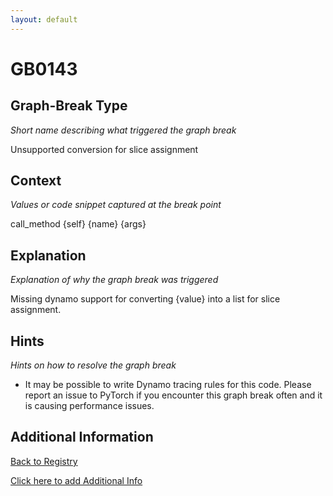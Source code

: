 ```yaml
---
layout: default
---
```

# GB0143

## Graph-Break Type
*Short name describing what triggered the graph break*

Unsupported conversion for slice assignment

## Context
*Values or code snippet captured at the break point*

call_method {self} {name} {args}

## Explanation
*Explanation of why the graph break was triggered*

Missing dynamo support for converting {value} into a list for slice assignment.

## Hints
*Hints on how to resolve the graph break*

- It may be possible to write Dynamo tracing rules for this code. Please report an issue to PyTorch if you encounter this graph break often and it is causing performance issues.


## Additional Information

<!-- ADDITIONAL INFORMATION START - Add custom information below this line -->

<!-- ADDITIONAL INFORMATION END -->

[Back to Registry](../index.html)

[Click here to add Additional Info](https://github.com/pytorch-labs/compile-graph-break-site/edit/main/docs/gb/gb0143.md)
